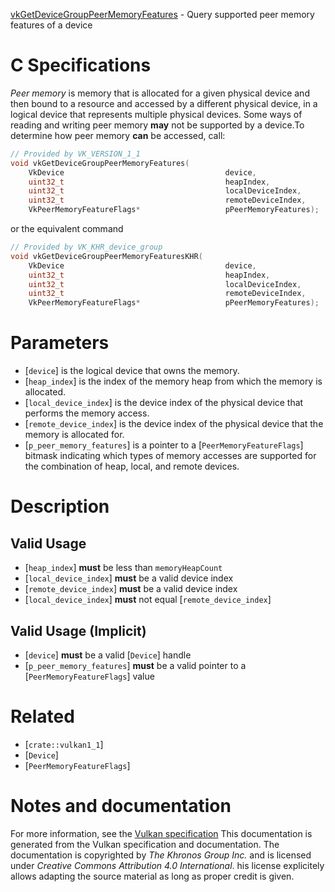 [vkGetDeviceGroupPeerMemoryFeatures](https://www.khronos.org/registry/vulkan/specs/1.3-extensions/man/html/vkGetDeviceGroupPeerMemoryFeatures.html) - Query supported peer memory features of a device

# C Specifications
*Peer memory* is memory that is allocated for a given physical device and
then bound to a resource and accessed by a different physical device, in a
logical device that represents multiple physical devices.
Some ways of reading and writing peer memory  **may**  not be supported by a
device.To determine how peer memory  **can**  be accessed, call:
```c
// Provided by VK_VERSION_1_1
void vkGetDeviceGroupPeerMemoryFeatures(
    VkDevice                                    device,
    uint32_t                                    heapIndex,
    uint32_t                                    localDeviceIndex,
    uint32_t                                    remoteDeviceIndex,
    VkPeerMemoryFeatureFlags*                   pPeerMemoryFeatures);
```
or the equivalent command
```c
// Provided by VK_KHR_device_group
void vkGetDeviceGroupPeerMemoryFeaturesKHR(
    VkDevice                                    device,
    uint32_t                                    heapIndex,
    uint32_t                                    localDeviceIndex,
    uint32_t                                    remoteDeviceIndex,
    VkPeerMemoryFeatureFlags*                   pPeerMemoryFeatures);
```

# Parameters
- [`device`] is the logical device that owns the memory.
- [`heap_index`] is the index of the memory heap from which the memory is allocated.
- [`local_device_index`] is the device index of the physical device that performs the memory access.
- [`remote_device_index`] is the device index of the physical device that the memory is allocated for.
- [`p_peer_memory_features`] is a pointer to a [`PeerMemoryFeatureFlags`] bitmask indicating which types of memory accesses are supported for the combination of heap, local, and remote devices.

# Description
## Valid Usage
-  [`heap_index`] **must**  be less than `memoryHeapCount`
-  [`local_device_index`] **must**  be a valid device index
-  [`remote_device_index`] **must**  be a valid device index
-  [`local_device_index`] **must**  not equal [`remote_device_index`]

## Valid Usage (Implicit)
-  [`device`] **must**  be a valid [`Device`] handle
-  [`p_peer_memory_features`] **must**  be a valid pointer to a [`PeerMemoryFeatureFlags`] value

# Related
- [`crate::vulkan1_1`]
- [`Device`]
- [`PeerMemoryFeatureFlags`]

# Notes and documentation
For more information, see the [Vulkan specification](https://www.khronos.org/registry/vulkan/specs/1.3-extensions/html/vkspec.html)
This documentation is generated from the Vulkan specification and documentation.
The documentation is copyrighted by *The Khronos Group Inc.* and is licensed under *Creative Commons Attribution 4.0 International*.
his license explicitely allows adapting the source material as long as proper credit is given.
        